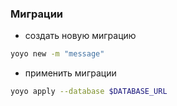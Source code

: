 ### Миграции
- создать новую миграцию
```bash
yoyo new -m "message"
```
- применить миграции
```bash
yoyo apply --database $DATABASE_URL
```
